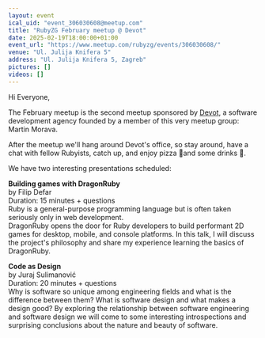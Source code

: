 ```yaml
---
layout: event
ical_uid: "event_306030608@meetup.com"
title: "RubyZG February meetup @ Devot"
date: 2025-02-19T18:00:00+01:00
event_url: "https://www.meetup.com/rubyzg/events/306030608/"
venue: "Ul. Julija Knifera 5"
address: "Ul. Julija Knifera 5, Zagreb"
pictures: []
videos: []
---
```


Hi Everyone,
  
The February meetup is the second meetup sponsored by [Devot](https://devot.team/), a software development agency founded by a member of this very meetup group: Martin Morava.
  
After the meetup we'll hang around Devot's office, so stay around, have a chat with fellow Rubyists, catch up, and enjoy pizza 🍕and some drinks 🍹.
  
We have two interesting presentations scheduled:
  
**Building games with DragonRuby**  
by Filip Defar  
Duration: 15 minutes + questions  
Ruby is a general-purpose programming language but is often taken seriously only in web development.  
DragonRuby opens the door for Ruby developers to build performant 2D games for desktop, mobile, and console platforms. In this talk, I will discuss the project's philosophy and share my experience learning the basics of DragonRuby.
  
**Code as Design**  
by Juraj Sulimanović  
Duration: 20 minutes + questions  
Why is software so unique among engineering fields and what is the difference between them? What is software design and what makes a design good? By exploring the relationship between software engineering and software design we will come to some interesting introspections and surprising conclusions about the nature and beauty of software.